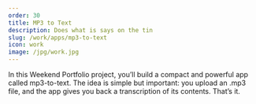```yaml
---
order: 30
title: MP3 to Text
description: Does what is says on the tin
slug: /work/apps/mp3-to-text
icon: work
image: /jpg/work.jpg
---
```

In this Weekend Portfolio project, you’ll build a compact and powerful app called mp3-to-text. The idea is simple but important: you upload an .mp3 file, and the app gives you back a transcription of its contents. That’s it.
